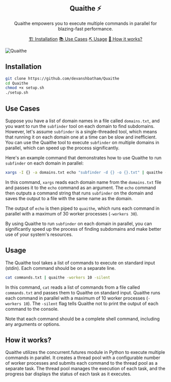 <h2 align="center">Quaithe ⚡️</h2>

<p align="center">Quaithe empowers you to execute multiple commands in parallel for blazing-fast performance.</p>


<p align="center">
  <a href="#installation">🏗️ Installation</a>
  <a href="#use-cases">📚 Use Cases</a>
  <a href="#usage">⛏️ Usage</a>
  <a href="#how-it-works">🔧 How it works?</a>
  <br>
</p>


![Quaithe](https://github.com/devanshbatham/Quaithe/blob/main/static/quaithe.png?raw=true)

## Installation

```sh
git clone https://github.com/devanshbatham/Quaithe
cd Quaithe
chmod +x setup.sh
./setup.sh
```


## Use Cases

Suppose you have a list of domain names in a file called `domains.txt`, and you want to run the `subfinder` tool on each domain to find subdomains. However, let's assume `subfinder` is a single-threaded tool, which means that running it on each domain one at a time can be slow and inefficient. You can use the Quaithe tool to execute `subfinder` on multiple domains in parallel, which can speed up the process significantly.

Here's an example command that demonstrates how to use Quaithe to run `subfinder` on each domain in parallel:

```sh
xargs -I {} -a domains.txt echo "subfinder -d {} -o {}.txt" | quaithe -workers 30 -silent
```

In this command, `xargs` reads each domain name from the `domains.txt` file and passes it to the `echo` command as an argument. The `echo` command then outputs a command string that runs `subfinder` on the domain and saves the output to a file with the same name as the domain.

The output of `echo` is then piped to `quaithe`, which runs each command in parallel with a maximum of 30 worker processes (`-workers 30`).

By using Quaithe to run `subfinder` on each domain in parallel, you can significantly speed up the process of finding subdomains and make better use of your system's resources.


## Usage

The Quaithe tool takes a list of commands to execute on standard input (stdin). Each command should be on a separate line.


```sh
cat commands.txt | quaithe -workers 10 -silent
```

In this command, `cat` reads a list of commands from a file called `commands.txt` and passes them to Quaithe on standard input. Quaithe runs each command in parallel with a maximum of 10 worker processes (`-workers 10`). The `-silent` flag tells Quaithe not to print the output of each command to the console.

Note that each command should be a complete shell command, including any arguments or options.


## How it works?

Quaithe utilizes the concurrent.futures module in Python to execute multiple commands in parallel. It creates a thread pool with a configurable number of worker processes and submits each command to the thread pool as a separate task. The thread pool manages the execution of each task, and the progress bar displays the status of each task as it executes.
